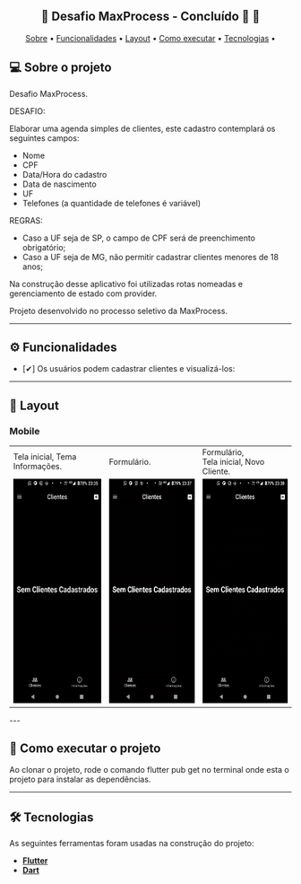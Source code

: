 <h2 align="center"> 
	🚧  Desafio MaxProcess - Concluído 🚀 🚧
</h2>

<p align="center">
 <a href="#-sobre-o-projeto">Sobre</a> •
 <a href="#-funcionalidades">Funcionalidades</a> •
 <a href="#-layout">Layout</a> • 
 <a href="#-como-executar-o-projeto">Como executar</a> • 
 <a href="#-tecnologias">Tecnologias</a> • 
</p>

## 💻 Sobre o projeto

Desafio MaxProcess.

DESAFIO:

Elaborar uma agenda simples de clientes, este cadastro contemplará os seguintes campos:
- Nome
- CPF
- Data/Hora do cadastro
- Data de nascimento
- UF
- Telefones (a quantidade de telefones é variável)

REGRAS:
- Caso a UF seja de SP, o campo de CPF será de preenchimento obrigatório;
- Caso a UF seja de MG, não permitir cadastrar clientes menores de 18 anos;


Na construção desse aplicativo foi utilizadas rotas nomeadas e gerenciamento de estado com provider.


Projeto desenvolvido no processo seletivo da MaxProcess.

---
## ⚙️ Funcionalidades

- [✔] Os usuários podem cadastrar clientes e visualizá-los:

---
## 🎨 Layout

### Mobile
<table>
  <tr>
    <td>Tela inicial, Tema <br/> Informações.</td>
     <td>Formulário.</td>
      <td>Formulário, <br/> Tela inicial, Novo Cliente.</td>
  </tr>
  <tr>
    <td><img src="git\maxx1.gif" width=200 height=400></td>
    <td><img src="git\maxx2.gif" width=200 height=400></td>
    <td><img src="git\maxx3.gif" width=200 height=400></td>
  </tr>
 </table>
---

## 🚀 Como executar o projeto

Ao clonar o projeto, rode o comando flutter pub get no terminal onde esta o projeto para instalar as dependências.

---

## 🛠 Tecnologias
As seguintes ferramentas foram usadas na construção do projeto:

-  **[Flutter](https://flutter.dev)**
-  **[Dart](https://dart.dev)**

